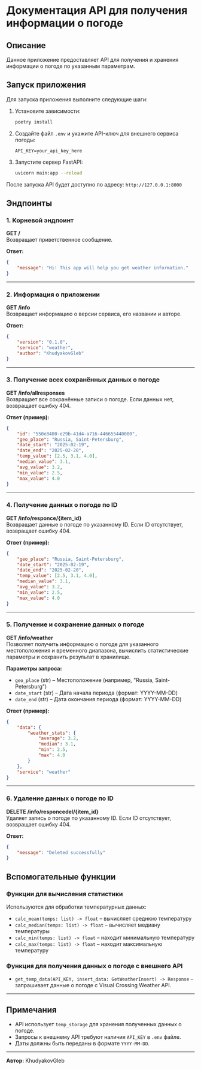 # Документация API для получения информации о погоде

## Описание

Данное приложение предоставляет API для получения и хранения информации о погоде по указанным параметрам.

## Запуск приложения

Для запуска приложения выполните следующие шаги:

1. Установите зависимости:
   ```sh
   poetry install
   ```
2. Создайте файл `.env` и укажите API-ключ для внешнего сервиса погоды:
   ```
   API_KEY=your_api_key_here
   ```
3. Запустите сервер FastAPI:
   ```sh
   uvicorn main:app --reload
   ```

После запуска API будет доступно по адресу: `http://127.0.0.1:8000`

## Эндпоинты

### 1. Корневой эндпоинт

**GET /**\
Возвращает приветственное сообщение.

**Ответ:**

```json
{
    "message": "Hi! This app will help you get weather information."
}
```

---

### 2. Информация о приложении

**GET /info**\
Возвращает информацию о версии сервиса, его названии и авторе.

**Ответ:**

```json
{
    "version": "0.1.0",
    "service": "weather",
    "author": "KhudyakovGleb"
}
```

---

### 3. Получение всех сохранённых данных о погоде

**GET /info/allresponses**\
Возвращает все сохранённые записи о погоде. Если данных нет, возвращает ошибку 404.

**Ответ (пример):**

```json
{
    "id": "550e8400-e29b-41d4-a716-446655440000",
    "geo_place": "Russia, Saint-Petersburg",
    "date_start": "2025-02-19",
    "date_end": "2025-02-20",
    "temp_value": [2.5, 3.1, 4.0],
    "median_value": 3.1,
    "avg_value": 3.2,
    "min_value": 2.5,
    "max_value": 4.0
}
```

---

### 4. Получение данных о погоде по ID

**GET /info/responce/{item\_id}**\
Возвращает данные о погоде по указанному ID. Если ID отсутствует, возвращает ошибку 404.

**Ответ (пример):**

```json
{
    "geo_place": "Russia, Saint-Petersburg",
    "date_start": "2025-02-19",
    "date_end": "2025-02-20",
    "temp_value": [2.5, 3.1, 4.0],
    "median_value": 3.1,
    "avg_value": 3.2,
    "min_value": 2.5,
    "max_value": 4.0
}
```

---

### 5. Получение и сохранение данных о погоде

**GET /info/weather**\
Позволяет получить информацию о погоде для указанного местоположения и временного диапазона, вычислить статистические параметры и сохранить результат в хранилище.

**Параметры запроса:**

- `geo_place` (str) – Местоположение (например, "Russia, Saint-Petersburg")
- `date_start` (str) – Дата начала периода (формат: YYYY-MM-DD)
- `date_end` (str) – Дата окончания периода (формат: YYYY-MM-DD)

**Ответ (пример):**

```json
{
    "data": {
        "weather_stats": {
            "average": 3.2,
            "median": 3.1,
            "min": 2.5,
            "max": 4.0
        }
    },
    "service": "weather"
}
```

---

### 6. Удаление данных о погоде по ID

**DELETE /info/responcedel/{item\_id}**\
Удаляет запись о погоде по указанному ID. Если ID отсутствует, возвращает ошибку 404.

**Ответ:**

```json
{
    "message": "Deleted successfully"
}
```

## Вспомогательные функции

### Функции для вычисления статистики

Используются для обработки температурных данных:

- `calc_mean(temps: list) -> float` – вычисляет среднюю температуру
- `calc_median(temps: list) -> float` – вычисляет медиану температуры
- `calc_min(temps: list) -> float` – находит минимальную температуру
- `calc_max(temps: list) -> float` – находит максимальную температуру

### Функция для получения данных о погоде с внешнего API

- `get_temp_data(API_KEY, insert_data: GetWeatherInsert) -> Response` – запрашивает данные о погоде с Visual Crossing Weather API.

---

## Примечания

- API использует `temp_storage` для хранения полученных данных о погоде.
- Запросы к внешнему API требуют наличия `API_KEY` в `.env` файле.
- Даты должны быть переданы в формате `YYYY-MM-DD`.

---

**Автор:** KhudyakovGleb

